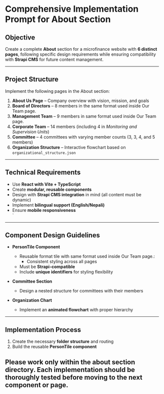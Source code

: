 # Comprehensive Implementation Prompt for About Section

## Objective
Create a complete **About** section for a microfinance website with **6 distinct pages**, following specific design requirements while ensuring compatibility with **Strapi CMS** for future content management.

---

## Project Structure
Implement the following pages in the About section:

1. **About Us Page** – Company overview with vision, mission, and goals  
2. **Board of Directors** – 8 members in the same format used inside Our Team page.  
3. **Management Team** – 9 members in same format used inside Our Team page.
4. **Corporate Team** – 14 members (including 4 in *Monitoring and Supervision Units*)  
5. **Committee** – 4 committees with varying member counts (3, 3, 4, and 5 members)  
6. **Organization Structure** – Interactive flowchart based on `organizational_structure.json`  

---

## Technical Requirements
- Use **React with Vite + TypeScript**  
- Create **modular, reusable components**  
- Design with **Strapi CMS integration** in mind (all content must be dynamic)  
- Implement **bilingual support (English/Nepali)**  
- Ensure **mobile responsiveness**  
`  

---

## Component Design Guidelines
- **PersonTile Component**  
  - Reusable  format tile with same format used inside Our Team page.:  
    - Consistent styling across all pages  
  - Must be **Strapi-compatible**  
  - Include **unique identifiers** for styling flexibility  

- **Committee Section**  
  - Design a nested structure for committees with their members  

- **Organization Chart**  
  - Implement an **animated flowchart** with proper hierarchy  

---

## Implementation Process
1. Create the necessary **folder structure** and routing  
2. Build the reusable **PersonTile component**


## Please work only within the about section directory. Each implementation should be thoroughly tested before moving to the next component or page.
